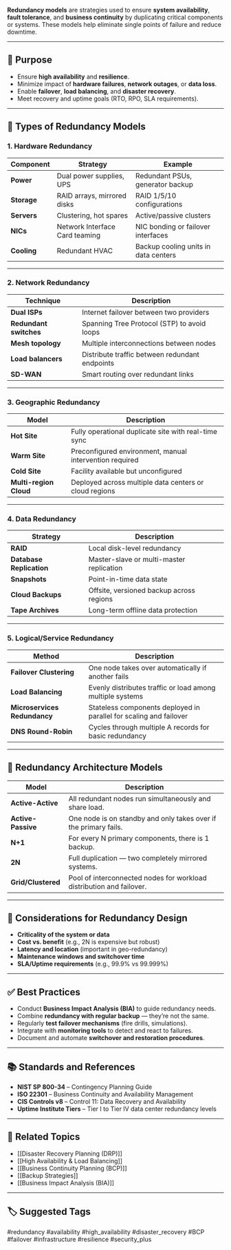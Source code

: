 **Redundancy models** are strategies used to ensure **system availability**, **fault tolerance**, and **business continuity** by duplicating critical components or systems. These models help eliminate single points of failure and reduce downtime.

---

## 🎯 Purpose

- Ensure **high availability** and **resilience**.
- Minimize impact of **hardware failures**, **network outages**, or **data loss**.
- Enable **failover**, **load balancing**, and **disaster recovery**.
- Meet recovery and uptime goals (RTO, RPO, SLA requirements).

---

## 🧱 Types of Redundancy Models

### 1. **Hardware Redundancy**

| Component           | Strategy                       | Example                                      |
|---------------------|--------------------------------|----------------------------------------------|
| **Power**           | Dual power supplies, UPS       | Redundant PSUs, generator backup             |
| **Storage**         | RAID arrays, mirrored disks    | RAID 1/5/10 configurations                   |
| **Servers**         | Clustering, hot spares         | Active/passive clusters                      |
| **NICs**            | Network Interface Card teaming | NIC bonding or failover interfaces           |
| **Cooling**         | Redundant HVAC                 | Backup cooling units in data centers         |

---

### 2. **Network Redundancy**

| Technique            | Description                                      |
|----------------------|--------------------------------------------------|
| **Dual ISPs**         | Internet failover between two providers          |
| **Redundant switches**| Spanning Tree Protocol (STP) to avoid loops     |
| **Mesh topology**     | Multiple interconnections between nodes         |
| **Load balancers**    | Distribute traffic between redundant endpoints  |
| **SD-WAN**            | Smart routing over redundant links              |

---

### 3. **Geographic Redundancy**

| Model               | Description                                                   |
|---------------------|---------------------------------------------------------------|
| **Hot Site**         | Fully operational duplicate site with real-time sync         |
| **Warm Site**        | Preconfigured environment, manual intervention required      |
| **Cold Site**        | Facility available but unconfigured                          |
| **Multi-region Cloud**| Deployed across multiple data centers or cloud regions       |

---

### 4. **Data Redundancy**

| Strategy                 | Description                                                 |
|--------------------------|-------------------------------------------------------------|
| **RAID**                  | Local disk-level redundancy                                 |
| **Database Replication** | Master-slave or multi-master replication                    |
| **Snapshots**            | Point-in-time data state                                     |
| **Cloud Backups**        | Offsite, versioned backup across regions                    |
| **Tape Archives**        | Long-term offline data protection                           |

---

### 5. **Logical/Service Redundancy**

| Method                  | Description                                                  |
|-------------------------|--------------------------------------------------------------|
| **Failover Clustering** | One node takes over automatically if another fails           |
| **Load Balancing**      | Evenly distributes traffic or load among multiple systems     |
| **Microservices Redundancy** | Stateless components deployed in parallel for scaling and failover |
| **DNS Round-Robin**     | Cycles through multiple A records for basic redundancy       |

---

## 🔁 Redundancy Architecture Models

| Model                     | Description                                                                 |
|---------------------------|-----------------------------------------------------------------------------|
| **Active-Active**          | All redundant nodes run simultaneously and share load.                      |
| **Active-Passive**         | One node is on standby and only takes over if the primary fails.            |
| **N+1**                    | For every N primary components, there is 1 backup.                          |
| **2N**                     | Full duplication — two completely mirrored systems.                         |
| **Grid/Clustered**         | Pool of interconnected nodes for workload distribution and failover.        |

---

## 🧠 Considerations for Redundancy Design

- **Criticality of the system or data**
- **Cost vs. benefit** (e.g., 2N is expensive but robust)
- **Latency and location** (important in geo-redundancy)
- **Maintenance windows and switchover time**
- **SLA/Uptime requirements** (e.g., 99.9% vs 99.999%)

---

## ✅ Best Practices

- Conduct **Business Impact Analysis (BIA)** to guide redundancy needs.
- Combine **redundancy with regular backup** — they’re not the same.
- Regularly **test failover mechanisms** (fire drills, simulations).
- Integrate with **monitoring tools** to detect and react to failures.
- Document and automate **switchover and restoration procedures**.

---

## 📚 Standards and References

- **NIST SP 800-34** – Contingency Planning Guide  
- **ISO 22301** – Business Continuity and Availability Management  
- **CIS Controls v8** – Control 11: Data Recovery and Availability  
- **Uptime Institute Tiers** – Tier I to Tier IV data center redundancy levels

---

## 🧩 Related Topics

- [[Disaster Recovery Planning (DRP)]]
- [[High Availability & Load Balancing]]
- [[Business Continuity Planning (BCP)]]
- [[Backup Strategies]]
- [[Business Impact Analysis (BIA)]]

---

## 🏷 Suggested Tags

#redundancy #availability #high_availability #disaster_recovery #BCP #failover #infrastructure #resilience #security_plus
